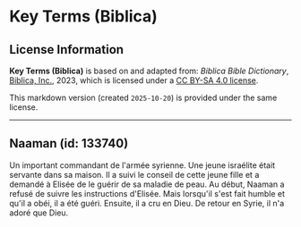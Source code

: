 # Key Terms (Biblica)

## License Information

**Key Terms (Biblica)** is based on and adapted from: _Biblica Bible Dictionary_, [Biblica, Inc.](https://www.biblica.com/), 2023, which is licensed under a [CC BY-SA 4.0 license](https://creativecommons.org/licenses/by-sa/4.0/legalcode.en).

This markdown version (created `2025-10-20`) is provided under the same license.



--------------------------------

## Naaman (id: 133740)

Un important commandant de l'armée syrienne. Une jeune israélite était servante dans sa maison. Il a suivi le conseil de cette jeune fille et a demandé à Elisée de le guérir de sa maladie de peau. Au début, Naaman a refusé de suivre les instructions d'Elisée. Mais lorsqu'il s'est fait humble et qu'il a obéi, il a été guéri. Ensuite, il a cru en Dieu. De retour en Syrie, il n'a adoré que Dieu.


